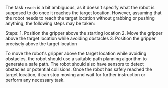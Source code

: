 The task `reach` is a bit ambiguous, as it doesn't specify what the robot is supposed to do once it reaches the target location. However, assuming that the robot needs to reach the target location without grabbing or pushing anything, the following steps may be taken:

Steps: 1. Position the gripper above the starting location  2. Move the gripper above the target location while avoiding obstacles  3. Position the gripper precisely above the target location  
   
To move the robot's gripper above the target location while avoiding obstacles, the robot should use a suitable path planning algorithm to generate a safe path. The robot should also have sensors to detect obstacles or potential collisions. Once the robot has safely reached the target location, it can stop moving and wait for further instruction or perform any necessary task.